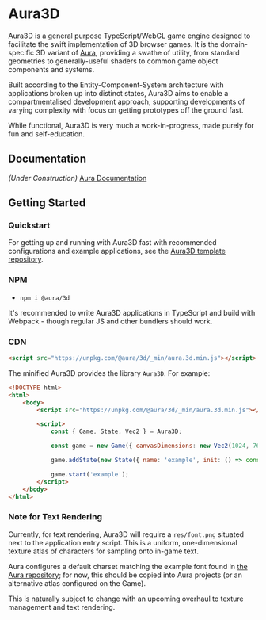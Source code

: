 # Aura3D

Aura3D is a general purpose TypeScript/WebGL game engine designed to facilitate the swift implementation of 3D browser games. It is the domain-specific 3D variant of [Aura](https://github.com/optionallychained/Aura), providing a swathe of utility, from standard geometries to generally-useful shaders to common game object components and systems.

Built according to the Entity-Component-System architecture with applications broken up into distinct states, Aura3D aims to enable a compartmentalised development approach, supporting developments of varying complexity with focus on getting prototypes off the ground fast.

While functional, Aura3D is very much a work-in-progress, made purely for fun and self-education.


## Documentation

*(Under Construction)* [Aura Documentation](https://optionallychained.github.io/Aura/)


## Getting Started


### Quickstart

For getting up and running with Aura3D fast with recommended configurations and example applications, see the [Aura3D template repository](https://github.com/optionallychained/Aura-Template-3D).


### NPM

- `npm i @aura/3d`

It's recommended to write Aura3D applications in TypeScript and build with Webpack - though regular JS and other bundlers should work.


### CDN

```html
<script src="https://unpkg.com/@aura/3d/_min/aura.3d.min.js"></script>
```

The minified Aura3D provides the library `Aura3D`. For example:

```html
<!DOCTYPE html>
<html>
    <body>
        <script src="https://unpkg.com/@aura/3d/_min/aura.3d.min.js"></script>

        <script>
            const { Game, State, Vec2 } = Aura3D;

            const game = new Game({ canvasDimensions: new Vec2(1024, 768) });

            game.addState(new State({ name: 'example', init: () => console.log('Aura3D'), tick: () => {} }));

            game.start('example');
        </script>
    </body>
</html>
```


### Note for Text Rendering

Currently, for text rendering, Aura3D will require a `res/font.png` situated next to the application entry script. This is a uniform, one-dimensional texture atlas of characters for sampling onto in-game text.

Aura configures a default charset matching the example font found in [the Aura repository](https://github.com/optionallychained/Aura/blob/master/assets/font.png); for now, this should be copied into Aura projects (or an alternative atlas configured on the Game).

This is naturally subject to change with an upcoming overhaul to texture management and text rendering.
